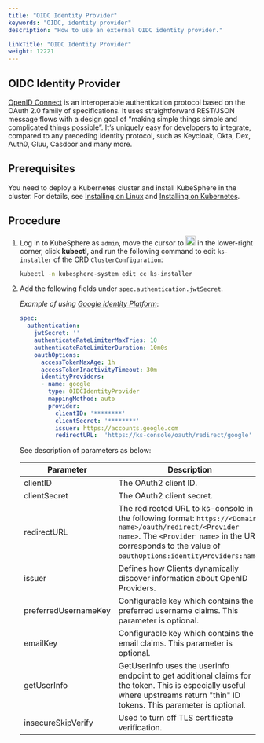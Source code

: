 ```yaml
---
title: "OIDC Identity Provider"
keywords: "OIDC, identity provider"
description: "How to use an external OIDC identity provider."

linkTitle: "OIDC Identity Provider"
weight: 12221
---
```


## OIDC Identity Provider

[OpenID Connect](https://openid.net/connect/) is an interoperable authentication protocol based on the OAuth 2.0 family of specifications. It uses straightforward REST/JSON message flows with a design goal of “making simple things simple and complicated things possible”. It’s uniquely easy for developers to integrate, compared to any preceding Identity protocol, such as Keycloak, Okta, Dex, Auth0, Gluu, Casdoor and many more.

## Prerequisites

You need to deploy a Kubernetes cluster and install KubeSphere in the cluster. For details, see [Installing on Linux](/docs/v3.3/installing-on-linux/) and [Installing on Kubernetes](/docs/v3.3/installing-on-kubernetes/).

## Procedure

1. Log in to KubeSphere as `admin`, move the cursor to <img src="/images/docs/v3.x/access-control-and-account-management/external-authentication/set-up-external-authentication/toolbox.png" width="20px" height="20px" alt="icon"> in the lower-right corner, click **kubectl**, and run the following command to edit `ks-installer` of the CRD `ClusterConfiguration`:

   ```bash
   kubectl -n kubesphere-system edit cc ks-installer
   ```

2. Add the following fields under `spec.authentication.jwtSecret`. 

   *Example of using [Google Identity Platform](https://developers.google.com/identity/protocols/oauth2/openid-connect)*:

   ```yaml
   spec:
     authentication:
       jwtSecret: ''
       authenticateRateLimiterMaxTries: 10
       authenticateRateLimiterDuration: 10m0s
       oauthOptions:
         accessTokenMaxAge: 1h
         accessTokenInactivityTimeout: 30m
         identityProviders:
         - name: google
           type: OIDCIdentityProvider
           mappingMethod: auto
           provider:
             clientID: '********'
             clientSecret: '********'
             issuer: https://accounts.google.com
             redirectURL:  'https://ks-console/oauth/redirect/google'
   ```

   See description of parameters as below:

   | Parameter            | Description                                                  |
   | -------------------- | ------------------------------------------------------------ |
   | clientID             | The OAuth2 client ID.                                        |
   | clientSecret         | The OAuth2 client secret.                                    |
   | redirectURL          | The redirected URL to ks-console in the following format: `https://<Domain name>/oauth/redirect/<Provider name>`. The `<Provider name>` in the URL corresponds to the value of `oauthOptions:identityProviders:name`. |
   | issuer               | Defines how Clients dynamically discover information about OpenID Providers. |
   | preferredUsernameKey | Configurable key which contains the preferred username claims. This parameter is optional. |
   | emailKey             | Configurable key which contains the email claims. This parameter is optional. |
   | getUserInfo          | GetUserInfo uses the userinfo endpoint to get additional claims for the token. This is especially useful where upstreams return "thin" ID tokens. This parameter is optional. |
   | insecureSkipVerify   | Used to turn off TLS certificate verification.               |

